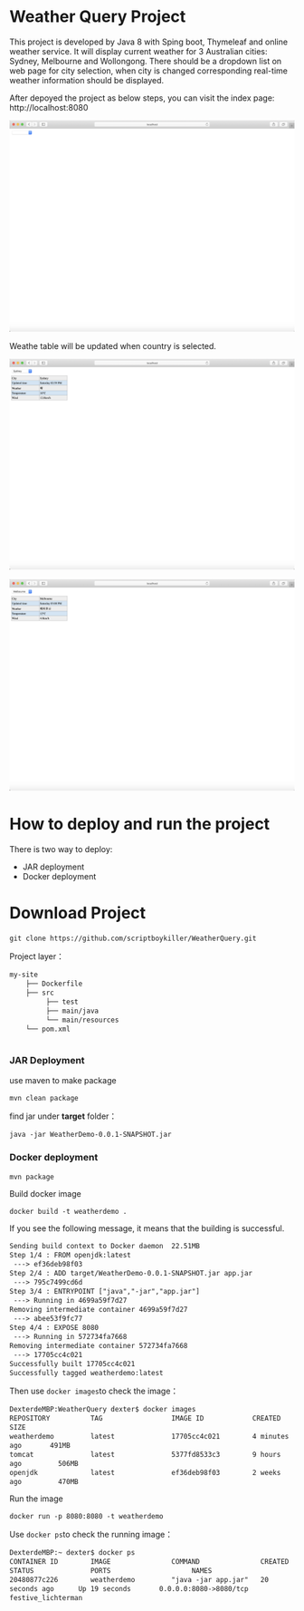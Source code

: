 # Weather Query Project

This project is developed by Java 8 with Sping boot, Thymeleaf and online weather service. It will display current weather for 3 Australian cities: Sydney, Melbourne and Wollongong. There should be a dropdown list on web page for city selection, when city is changed corresponding real-time weather information should be displayed.

After depoyed the project as below steps, you can visit the index page: http://localhost:8080

![Image of index page](https://github.com/scriptboykiller/intellij-idea-tutorial/blob/master/resources/1.png?raw=true)

Weathe table will be updated when country is selected.

![Image of index page](https://github.com/scriptboykiller/intellij-idea-tutorial/blob/master/resources/2.png?raw=true)

![Image of index page](https://github.com/scriptboykiller/intellij-idea-tutorial/blob/master/resources/3.png?raw=true)

# How to deploy and run the project
There is two way to deploy:
* JAR deployment
* Docker deployment

# Download Project
```
git clone https://github.com/scriptboykiller/WeatherQuery.git

```
Project layer：

```
my-site
    ├── Dockerfile
    ├── src
         ├── test
         ├── main/java
         └── main/resources
    └── pom.xml
        
```
### JAR Deployment
use maven to make package

```
mvn clean package
```

find jar under **target** folder：


```
java -jar WeatherDemo-0.0.1-SNAPSHOT.jar
```
### Docker deployment
```
mvn package
```

Build docker image
```
docker build -t weatherdemo .
```
If you see the following message, it means that the building is successful.
```
Sending build context to Docker daemon  22.51MB
Step 1/4 : FROM openjdk:latest
 ---> ef36deb98f03
Step 2/4 : ADD target/WeatherDemo-0.0.1-SNAPSHOT.jar app.jar
 ---> 795c7499cd6d
Step 3/4 : ENTRYPOINT ["java","-jar","app.jar"]
 ---> Running in 4699a59f7d27
Removing intermediate container 4699a59f7d27
 ---> abee53f9fc77
Step 4/4 : EXPOSE 8080
 ---> Running in 572734fa7668
Removing intermediate container 572734fa7668
 ---> 17705cc4c021
Successfully built 17705cc4c021
Successfully tagged weatherdemo:latest
```
Then use ``docker images``to check the image：
```
DexterdeMBP:WeatherQuery dexter$ docker images
REPOSITORY          TAG                 IMAGE ID            CREATED             SIZE
weatherdemo         latest              17705cc4c021        4 minutes ago       491MB
tomcat              latest              5377fd8533c3        9 hours ago         506MB
openjdk             latest              ef36deb98f03        2 weeks ago         470MB

```
Run the image
```
docker run -p 8080:8080 -t weatherdemo
```

Use ``docker ps``to check the running image：

```
DexterdeMBP:~ dexter$ docker ps
CONTAINER ID        IMAGE               COMMAND               CREATED             STATUS              PORTS                    NAMES
20480877c226        weatherdemo         "java -jar app.jar"   20 seconds ago      Up 19 seconds       0.0.0.0:8080->8080/tcp   festive_lichterman
```
